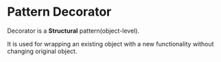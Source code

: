 # Pattern Decorator

Decorator is a **Structural** pattern(object-level).

It is used for wrapping an existing object with a new functionality without changing
original object.